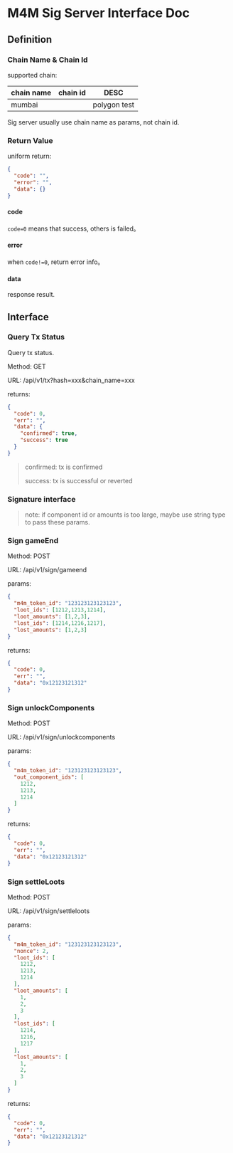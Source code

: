 # M4M Sig Server Interface Doc

## Definition

### Chain Name & Chain Id

supported chain:

| chain name | chain id | DESC         |
|------------|----------|--------------|
| mumbai     |          | polygon test |

Sig server usually use chain name as params, not chain id.

### Return Value

uniform return:

```json
{
  "code": "",
  "error": "",
  "data": {}
}
```

#### code

`code=0` means that success, others is failed。

#### error

when `code!=0`, return error info。

#### data

response result.

## Interface

### Query Tx Status

Query tx status.

Method: GET

URL: /api/v1/tx?hash=xxx&chain_name=xxx

returns:

```json
{
  "code": 0,
  "err": "",
  "data": {
    "confirmed": true,
    "success": true
  }
}
```

> confirmed: tx is confirmed
>
> success: tx is successful or reverted

### Signature interface

> note: if component id or amounts is too large, maybe use string type to pass these params.

### Sign gameEnd

Method: POST

URL: /api/v1/sign/gameend

params:

```json
{
  "m4m_token_id": "123123123123123",
  "loot_ids": [1212,1213,1214],
  "loot_amounts": [1,2,3],
  "lost_ids": [1214,1216,1217],
  "lost_amounts": [1,2,3]
}
```

returns:

```json
{
  "code": 0,
  "err": "",
  "data": "0x12123121312"
}
```


### Sign unlockComponents

Method: POST

URL: /api/v1/sign/unlockcomponents

params:

```json
{
  "m4m_token_id": "123123123123123",
  "out_component_ids": [
    1212,
    1213,
    1214
  ]
}
```

returns:

```json
{
  "code": 0,
  "err": "",
  "data": "0x12123121312"
}
```

### Sign settleLoots

Method: POST

URL: /api/v1/sign/settleloots

params:

```json
{
  "m4m_token_id": "123123123123123",
  "nonce": 2,
  "loot_ids": [
    1212,
    1213,
    1214
  ],
  "loot_amounts": [
    1,
    2,
    3
  ],
  "lost_ids": [
    1214,
    1216,
    1217
  ],
  "lost_amounts": [
    1,
    2,
    3
  ]
}
```

returns:

```json
{
  "code": 0,
  "err": "",
  "data": "0x12123121312"
}
```

